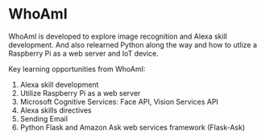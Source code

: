 # WhoAmI

WhoAmI is developed to explore image recognition and Alexa skill development. And also relearned Python along the way and how to utlize a Raspberry Pi as a web server and IoT device.

Key learning opportunities from WhoAmI:
1.	Alexa skill development
2.	Utilize Raspberry Pi as a web server
3.	Microsoft Cognitive Services: Face API, Vision Services API
4.	Alexa skills directives
5.	Sending Email
6.	Python Flask and Amazon Ask web services framework (Flask-Ask)